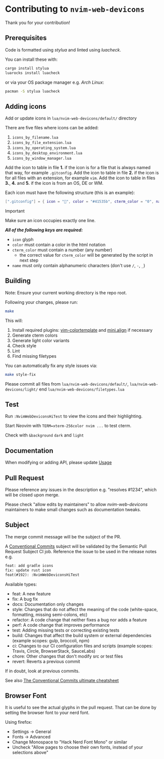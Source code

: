 # Contributing to `nvim-web-devicons`

Thank you for your contribution!

## Prerequisites

Code is formatted using *stylua* and linted using *luacheck*.

You can install these with:

```sh
cargo install stylua
luarocks install luacheck
```

or via your OS package manager e.g. *Arch Linux*:

```sh
pacman -S stylua luacheck
```

## Adding icons

Add or update icons in `lua/nvim-web-devicons/default/` directory

There are five files where icons can be added:

1. `icons_by_filename.lua`
2. `icons_by_file_extension.lua`
3. `icons_by_operating_system.lua`
4. `icons_by_desktop_environment.lua`
5. `icons_by_window_manager.lua`

Add the icon to table in file **1.** if the icon is for a file that is always named that way, for example `.gitconfig`.
Add the icon to table in file **2.** if the icon is for all files with an extension, for example `vim`.
Add the icon to table in files **3.**, **4.** and **5.** if the icon is from an OS, DE or WM.

Each icon must have the following structure (this is an example):

```lua
[".gitconfig"] = { icon = "", color = "#41535b", cterm_color = "0", name = "GitConfig" },
```

> [!IMPORTANT]
> Make sure an icon occupies exactly one line.

***All of the following keys are required:***

- `icon` glyph
- `color` must contain a color in the html notation
- `cterm_color` must contain a number (any number)
    - the correct value for `cterm_color` will be generated by the script in next step
- `name` must only contain alphanumeric characters (don't use `/`, `-`, `_`)

## Building

Note: Ensure your current working directory is the repo root.

Following your changes, please run:

```sh
make
```

This will:

1. Install required plugins: [vim-colortemplate](https://github.com/lifepillar/vim-colortemplate.git) and [mini.align](https://github.com/echasnovski/mini.align) if necessary
2. Generate cterm colors
3. Generate light color variants
4. Check style
5. Lint
6. Find missing filetypes

You can automatically fix any style issues via:

```sh
make style-fix
```

Please commit all files from `lua/nvim-web-devicons/default/`, `lua/nvim-web-devicons/light/` end `lua/nvim-web-devicons/filetypes.lua`

## Test

Run `:NvimWebDeviconsHiTest` to view the icons and their highlighting.

Start *Neovim* with `TERM=xterm-256color nvim ...` to test cterm.

Check with `&background` `dark` and `light`

## Documentation

When modifying or adding API, please update [Usage](README.md#Usage)

## Pull Request

Please reference any issues in the description e.g. "resolves #1234", which will be closed upon merge.

Please check "allow edits by maintainers" to allow *nvim-web-devicons* maintainers to make small changes
such as documentation tweaks.

## Subject

The merge commit message will be the subject of the PR.

A [Conventional Commits] subject will be validated by the Semantic Pull Request Subject CI job.
Reference the issue to be used in the release notes e.g.

```txt
feat: add gradle icons
fix: update rust icon
feat(#192): :NvimWebDeviconsHiTest
```

Available types:

- feat: A new feature
- fix: A bug fix
- docs: Documentation only changes
- style: Changes that do not affect the meaning of the code (white-space, formatting, missing semi-colons, etc)
- refactor: A code change that neither fixes a bug nor adds a feature
- perf: A code change that improves performance
- test: Adding missing tests or correcting existing tests
- build: Changes that affect the build system or external dependencies (example scopes: gulp, broccoli, npm)
- ci: Changes to our CI configuration files and scripts (example scopes: Travis, Circle, BrowserStack, SauceLabs)
- chore: Other changes that don't modify src or test files
- revert: Reverts a previous commit

If in doubt, look at previous commits.

See also [The Conventional Commits ultimate cheatsheet](https://gist.github.com/gabrielecanepa/fa6cca1a8ae96f77896fe70ddee65527)

## Browser Font

It is useful to see the actual glyphs in the pull request. That can be done by setting the browser font to your nerd font.

Using firefox:

- Settings -> General
- Fonts -> Advanced
- Change Monospace to "Hack Nerd Font Mono" or similar
- Uncheck "Allow pages to choose their own fonts, instead of your selections above"

[Conventional Commits]: <https://www.conventionalcommits.org/en/v1.0.0>
